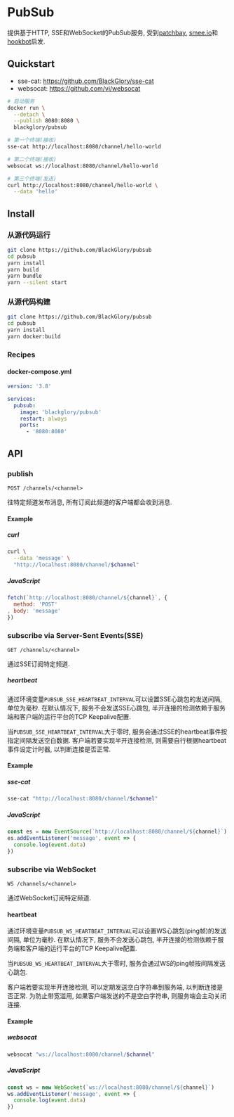 # PubSub
提供基于HTTP, SSE和WebSocket的PubSub服务,
受到[patchbay], [smee.io]和[hookbot]启发.

[patchbay]: https://patchbay.pub/
[smee.io]: https://smee.io/
[hookbot]: https://github.com/sensiblecodeio/hookbot

## Quickstart
- sse-cat: https://github.com/BlackGlory/sse-cat
- websocat: https://github.com/vi/websocat

```sh
# 启动服务
docker run \
  --detach \
  --publish 8080:8080 \
  blackglory/pubsub

# 第一个终端(接收)
sse-cat http://localhost:8080/channel/hello-world

# 第二个终端(接收)
websocat ws://localhost:8080/channel/hello-world

# 第三个终端(发送)
curl http://localhost:8080/channel/hello-world \
  --data 'hello'
```

## Install
### 从源代码运行
```sh
git clone https://github.com/BlackGlory/pubsub
cd pubsub
yarn install
yarn build
yarn bundle
yarn --silent start
```

### 从源代码构建
```sh
git clone https://github.com/BlackGlory/pubsub
cd pubsub
yarn install
yarn docker:build
```

### Recipes
#### docker-compose.yml
```yaml
version: '3.8'

services:
  pubsub:
    image: 'blackglory/pubsub'
    restart: always
    ports:
      - '8080:8080'
```

## API
### publish
`POST /channels/<channel>`

往特定频道发布消息, 所有订阅此频道的客户端都会收到消息.

#### Example
##### curl
```sh
curl \
  --data 'message' \
  "http://localhost:8080/channel/$channel"
```

##### JavaScript
```js
fetch(`http://localhost:8080/channel/${channel}`, {
  method: 'POST'
, body: 'message'
})
```

### subscribe via Server-Sent Events(SSE)
`GET /channels/<channel>`

通过SSE订阅特定频道.

##### heartbeat
通过环境变量`PUBSUB_SSE_HEARTBEAT_INTERVAL`可以设置SSE心跳包的发送间隔, 单位为毫秒.
在默认情况下, 服务不会发送SSE心跳包,
半开连接的检测依赖于服务端和客户端的运行平台的TCP Keepalive配置.

当`PUBSUB_SSE_HEARTBEAT_INTERVAL`大于零时,
服务会通过SSE的heartbeat事件按指定间隔发送空白数据.
客户端若要实现半开连接检测, 则需要自行根据heartbeat事件设定计时器, 以判断连接是否正常.

#### Example
##### sse-cat
```sh
sse-cat "http://localhost:8080/channel/$channel"
```

##### JavaScript
```js
const es = new EventSource(`http://localhost:8080/channel/${channel}`)
es.addEventListener('message', event => {
  console.log(event.data)
})
```

### subscribe via WebSocket
`WS /channels/<channel>`

通过WebSocket订阅特定频道.

#### heartbeat
通过环境变量`PUBSUB_WS_HEARTBEAT_INTERVAL`可以设置WS心跳包(ping帧)的发送间隔, 单位为毫秒.
在默认情况下, 服务不会发送心跳包,
半开连接的检测依赖于服务端和客户端的运行平台的TCP Keepalive配置.

当`PUBSUB_WS_HEARTBEAT_INTERVAL`大于零时,
服务会通过WS的ping帧按间隔发送心跳包.

客户端若要实现半开连接检测, 可以定期发送空白字符串到服务端, 以判断连接是否正常.
为防止带宽滥用, 如果客户端发送的不是空白字符串, 则服务端会主动关闭连接.

#### Example
##### websocat
```sh
websocat "ws://localhost:8080/channel/$channel"
```

##### JavaScript
```js
const ws = new WebSocket(`ws://localhost:8080/channel/${channel}`)
ws.addEventListener('message', event => {
  console.log(event.data)
})
```
